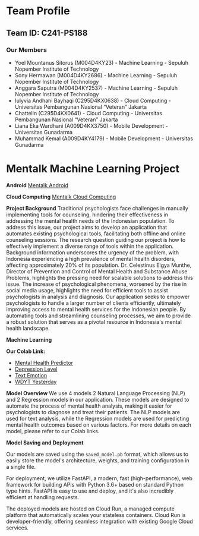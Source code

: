 # Team Profile
## Team ID: C241-PS188
### Our Members
- Yoel Mountanus Sitorus (M004D4KY23) - Machine Learning - Sepuluh Nopember Institute of Technology
- Sony Hermawan (M004D4KY2686) - Machine Learning - Sepuluh Nopember Institute of Technology		
- Anggara Saputra (M004D4KY2537) - Machine Learning - Sepuluh Nopember Institute of Technology		
- Iulyvia Andhani Bayhaqi (C295D4KX0638) - Cloud Computing - Universitas Pembangunan Nasional “Veteran” Jakarta		
- Chattelin (C295D4KX0641) - Cloud Computing - Universitas Pembangunan Nasional “Veteran” Jakarta		
- Liana Eka Wardhani (A009D4KX3750) - Mobile Development - Universitas Gunadarma		
- Muhammad Kemal (A009D4KY4179) - Mobile Development - Universitas Gunadarma		

# Mentalk Machine Learning Project

**Android**
[Mentalk Android](https://github.com/skizofrenzoned/MentalkApp)

**Cloud Computing**
[Mentalk Cloud Computing](https://github.com/Bangkit-Capstone-Psychology-Tools/m-backend)

**Project Background**
Traditional psychologists face challenges in manually implementing tools for counseling, hindering their effectiveness in addressing the mental health needs of the Indonesian population. To address this issue, our project aims to develop an application that automates existing psychological tools, facilitating both offline and online counseling sessions. The research question guiding our project is how to effectively implement a diverse range of tools within the application. Background information underscores the urgency of the problem, with Indonesia experiencing a high prevalence of mental health disorders, affecting approximately 20% of its population. Dr. Celestinus Eigya Munthe, Director of Prevention and Control of Mental Health and Substance Abuse Problems, highlights the pressing need for scalable solutions to address this issue. The increase of psychological phenomena, worsened by the rise in social media usage, highlights the need for efficient tools to assist psychologists in analysis and diagnosis. Our application seeks to empower psychologists to handle a larger number of clients efficiently, ultimately improving access to mental health services for the Indonesian people. By automating tools and streamlining counseling processes, we aim to provide a robust solution that serves as a pivotal resource in Indonesia's mental health landscape.

**Machine Learning**

**Our Colab Link:**
- [Mental Health Predictor](https://colab.research.google.com/drive/1ERyqqPszdFqunyAq0iLuEo25VrEHfSHh?usp=sharing)
- [Depression Level](https://colab.research.google.com/drive/1vk9vF-euRj0f-hoTICzCI9_qb58Gcge-#scrollTo=z2DYgje1nZ9w)
- [Text Emotion](https://colab.research.google.com/drive/1N466i6slbdyNBjfDg_PtZjdPRmIHHmOv#scrollTo=YRN1VM5fga1E)
- [WDYT Yesterday](https://colab.research.google.com/drive/1IVp3cpMxqGC9IO2ZrRMxpvMh_N5BrRAT?authuser=2#scrollTo=gZqdm2mMCDA7)

**Model Overview**
We use 4 models 2 Natural Language Processing (NLP) and 2 Regression models in our application. These models are designed to automate the process of mental health analysis, making it easier for psychologists to diagnose and treat their patients. The NLP models are used for text analysis, while the Regression models are used for predicting mental health outcomes based on various factors. For more details on each model, please refer to our Colab links.

**Model Saving and Deployment**

Our models are saved using the `saved_model.pb` format, which allows us to easily store the model's architecture, weights, and training configuration in a single file.

For deployment, we utilize FastAPI, a modern, fast (high-performance), web framework for building APIs with Python 3.6+ based on standard Python type hints. FastAPI is easy to use and deploy, and it's also incredibly efficient at handling requests.

The deployed models are hosted on Cloud Run, a managed compute platform that automatically scales your stateless containers. Cloud Run is developer-friendly, offering seamless integration with existing Google Cloud services.
